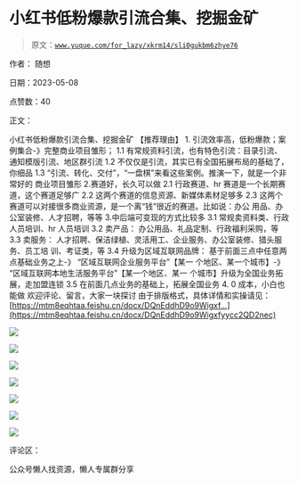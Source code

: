 # 小红书低粉爆款引流合集、挖掘金矿

> 原文：[`www.yuque.com/for_lazy/xkrm14/sli0gukbm6zhye76`](https://www.yuque.com/for_lazy/xkrm14/sli0gukbm6zhye76)



作者： 随想



日期：2023-05-08



点赞数：40

<ne-card data-card-name="hr" data-card-type="block" id="bW148" data-event-boundary="card">

正文：



小红书低粉爆款引流合集、挖掘金矿 【推荐理由】 1\. 引流效率高，低粉爆款；案例集合-》完整商业项目雏形； 1.1 有常规资料引流，也有特色引流：目录引流、通知模版引流、地区群引流 1.2 不仅仅是引流，其实已有全国拓展布局的基础了，你细品 1.3 “引流、转化、交付”，“一盘棋”来看这些案例。推演一下，就是一个非常好的 商业项目雏形 2.赛道好，长久可以做 2.1 行政赛道、hr 赛道是一个长期赛道，这个赛道足够广 2.2 这两个赛道的信息资源、新媒体素材足够多 2.3 这两个赛道可以对接很多商业资源，是一个离“钱”很近的赛道。比如说：办公 用品、办公室装修、人才招聘，等等 3.中后端可变现的方式比较多 3.1 常规卖资料类、行政人员培训、hr 人员培训 3.2 卖产品： 办公用品、礼品定制、行政福利采购，等 3.3 卖服务： 人才招聘、保洁绿植、灵活用工、企业服务、办公室装修、猎头服务、员工培 训、考证类，等 3.4 升级为区域互联网品牌： 基于前面三点中任意两点基础业务之上-》 “区域互联网企业服务平台”【某一 个地区、某一个城市】-》 “区域互联网本地生活服务平台”【某一个地区、某一 个城市】升级为全国业务拓展，走加盟连锁 3.5 在前面几点业务的基础上，拓展全国业务 4\. 0 成本，小白也能做 欢迎评论、留言，大家一块探讨 由于排版格式，具体详情和实操请见：[https://mtm8eqhtaa.feishu.cn/docx/DQnEddhD9o9Wigxf...](https://mtm8eqhtaa.feishu.cn/docx/DQnEddhD9o9Wigxfyycc2QD2nec)



<ne-card data-card-name="image" data-card-type="inline" id="Ge1Hb" data-event-boundary="card">![](img/2c5d5be5075d1c7495a6fa3ab2847751.png)</ne-card>



<ne-card data-card-name="image" data-card-type="inline" id="jbSxN" data-event-boundary="card">![](img/7a6a4d03046cd02c11fd280edfe889e6.png)</ne-card>



<ne-card data-card-name="image" data-card-type="inline" id="DYQ3s" data-event-boundary="card">![](img/7514eac8b4db06e57852ee3a1322e6de.png)</ne-card>



<ne-card data-card-name="image" data-card-type="inline" id="GwAmq" data-event-boundary="card">![](img/d986e98dc06c150e9ed674b8892a3263.png)</ne-card>



<ne-card data-card-name="image" data-card-type="inline" id="RjyVr" data-event-boundary="card">![](img/8fb8517ac74de1912d7f2bb09eaa620e.png)</ne-card>



<ne-card data-card-name="image" data-card-type="inline" id="Pa27B" data-event-boundary="card">![](img/f7f53dfc03cd5a8d69cf1cec77a8f60c.png)</ne-card>



<ne-card data-card-name="image" data-card-type="inline" id="Y9vk3" data-event-boundary="card">![](img/c32b259e9b2b6eebd9c05789f2d7adc9.png)</ne-card>

<ne-card data-card-name="hr" data-card-type="block" id="TPvyd" data-event-boundary="card">

评论区：

<ne-card data-card-name="hr" data-card-type="block" id="bR9oD" data-event-boundary="card">

公众号懒人找资源，懒人专属群分享

</ne-card></ne-card></ne-card>